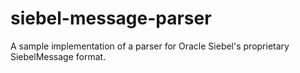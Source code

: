 siebel-message-parser
=====================

A sample implementation of a parser for Oracle Siebel's proprietary SiebelMessage format.
